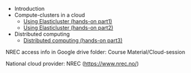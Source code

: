 
* Introduction 
* Compute-clusters in a cloud
   * [Using Elasticluster (hands-on part1)](https://github.com/torognes/inf9380/blob/master/cloud/elasticluster_part1.md)
   * [Using Elasticluster (hands-on part2)](https://github.com/torognes/inf9380/blob/master/cloud/elasticluster_part2.md)
* Distributed computing 
   * [Distributed computing (hands-on part3)](https://github.com/torognes/inf9380/blob/master/cloud/elasticluster_part3.md)

NREC access info in Google drive folder: Course Material/Cloud-session

National cloud provider: NREC (https://www.nrec.no/)
